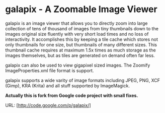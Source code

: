 galapix - A Zoomable Image Viewer
=================================

galapix is an image viewer that allows you to directly zoom into large
collection of tens of thousand of images from tiny thumbnails down to
the images original size fluently with very short load times and no
loss of interactivity. It accomplishes this by keeping a tile cache
which stores not only thumbnails for one size, but thumbnails of many
different sizes. This thumbnail cache requires at maximum 1.5x times
as much storage as the images themselves, but as tiles are generated
on demand often far less.

galapix can also be used to view gigapixel sized images. The Zoomify
ImageProperties.xml file format is support.

galapix supports a wide varity of image formats including JPEG, PNG,
XCF (Gimp), KRA (Krita) and all stuff supported by ImageMagick.

**Actually this is fork from Google code project with small fixes.**

URL: [http://code.google.com/p/galapix/]
